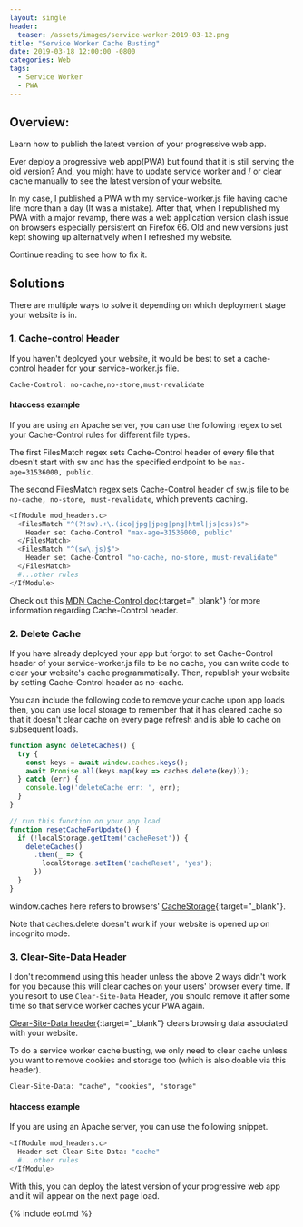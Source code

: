 ```yaml
---
layout: single
header:
  teaser: /assets/images/service-worker-2019-03-12.png
title: "Service Worker Cache Busting"
date: 2019-03-18 12:00:00 -0800
categories: Web
tags:
  - Service Worker
  - PWA
---
```

## Overview:
Learn how to publish the latest version of your progressive web app.

Ever deploy a progressive web app(PWA) but found that it is still serving the old version? And, you might have to update service worker and / or clear cache manually to see the latest version of your website. 

In my case, I published a PWA with my service-worker.js file having cache life more than a day (It was a mistake). After that, when I republished my PWA with a major revamp, there was a web application version clash issue on browsers especially persistent on Firefox 66. Old and new versions just kept showing up alternatively when I refreshed my website.

Continue reading to see how to fix it.

## Solutions
There are multiple ways to solve it depending on which deployment stage your website is in.
### 1. Cache-control Header
If you haven't deployed your website, it would be best to set a cache-control header for your service-worker.js file. 

```
Cache-Control: no-cache,no-store,must-revalidate
```
#### htaccess example
If you are using an Apache server, you can use the following regex to set your Cache-Control rules for different file types. 

The first FilesMatch regex sets Cache-Control header of every file that doesn't start with sw and has the specified endpoint to be `max-age=31536000, public`.

The second FilesMatch regex sets Cache-Control header of sw.js file to be `no-cache, no-store, must-revalidate`, which prevents caching.

```bash
<IfModule mod_headers.c>
  <FilesMatch "^(?!sw).+\.(ico|jpg|jpeg|png|html|js|css)$">
    Header set Cache-Control "max-age=31536000, public"
  </FilesMatch>
  <FilesMatch "^(sw\.js)$">
    Header set Cache-Control "no-cache, no-store, must-revalidate"
  </FilesMatch>
  #...other rules
</IfModule>
```

Check out this [MDN Cache-Control doc](https://developer.mozilla.org/en-US/docs/Web/HTTP/Headers/Cache-Control#Preventing_caching){:target="_blank"} for more information regarding Cache-Control header.

### 2. Delete Cache
If you have already deployed your app but forgot to set Cache-Control header of your service-worker.js file to be no cache, you can write code to clear your website's cache programmatically. Then, republish your website by setting Cache-Control header as no-cache.

You can include the following code to remove your cache upon app loads then, you can use local storage to remember that it has cleared cache so that it doesn't clear cache on every page refresh and is able to cache on subsequent loads. 

```javascript
function async deleteCaches() {
  try {
    const keys = await window.caches.keys();
    await Promise.all(keys.map(key => caches.delete(key)));
  } catch (err) {
    console.log('deleteCache err: ', err);
  }
}

// run this function on your app load
function resetCacheForUpdate() {
  if (!localStorage.getItem('cacheReset')) {
    deleteCaches()
      .then(_ => {
        localStorage.setItem('cacheReset', 'yes');
      }) 
  }
}
```
window.caches here refers to browsers' [CacheStorage](https://developer.mozilla.org/en-US/docs/Web/API/CacheStorage){:target="_blank"}. 

Note that caches.delete doesn't work if your website is opened up on incognito mode.

### 3. Clear-Site-Data Header
I don't recommend using this header unless the above 2 ways didn't work for you because this will clear caches on your users' browser every time. If you resort to use `Clear-Site-Data` Header, you should remove it after some time so that service worker caches your PWA again. 

[Clear-Site-Data header](https://w3c.github.io/webappsec-clear-site-data/#header){:target="_blank"} clears browsing data associated with your website. 

To do a service worker cache busting, we only need to clear cache unless you want to remove cookies and storage too (which is also doable via this header).

```
Clear-Site-Data: "cache", "cookies", "storage"
```
#### htaccess example
If you are using an Apache server, you can use the following snippet.

```bash
<IfModule mod_headers.c>
  Header set Clear-Site-Data: "cache"
  #...other rules
</IfModule>
```

With this, you can deploy the latest version of your progressive web app and it will appear on the next page load.

{% include eof.md %}